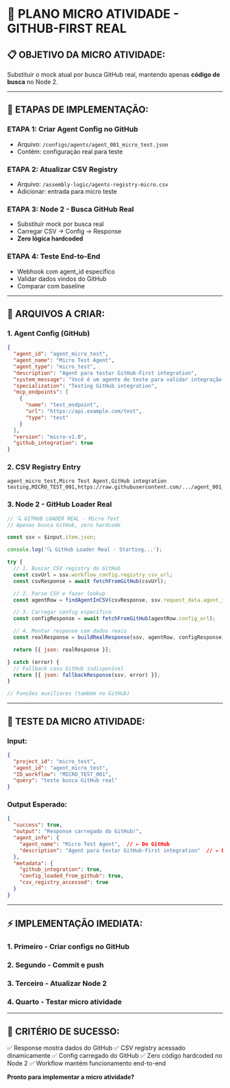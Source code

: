 # 🎯 PLANO MICRO ATIVIDADE - GITHUB-FIRST REAL

## **📋 OBJETIVO DA MICRO ATIVIDADE:**

Substituir o mock atual por busca GitHub real, mantendo apenas **código de busca** no Node 2.

---

## **🔄 ETAPAS DE IMPLEMENTAÇÃO:**

### **ETAPA 1: Criar Agent Config no GitHub**
- Arquivo: `/configs/agents/agent_001_micro_test.json`
- Contém: configuração real para teste

### **ETAPA 2: Atualizar CSV Registry**
- Arquivo: `/assembly-logic/agents-registry-micro.csv`
- Adicionar: entrada para micro teste

### **ETAPA 3: Node 2 - Busca GitHub Real**
- Substituir mock por busca real
- Carregar CSV → Config → Response
- **Zero lógica hardcoded**

### **ETAPA 4: Teste End-to-End**
- Webhook com agent_id específico
- Validar dados vindos do GitHub
- Comparar com baseline

---

## **📁 ARQUIVOS A CRIAR:**

### **1. Agent Config (GitHub)**
```json
{
  "agent_id": "agent_micro_test",
  "agent_name": "Micro Test Agent",
  "agent_type": "micro_test",
  "description": "Agent para testar GitHub-First integration",
  "system_message": "Você é um agente de teste para validar integração GitHub-First.",
  "specialization": "Testing GitHub integration",
  "mcp_endpoints": [
    {
      "name": "test_endpoint",
      "url": "https://api.example.com/test",
      "type": "test"
    }
  ],
  "version": "micro-v1.0",
  "github_integration": true
}
```

### **2. CSV Registry Entry**
```csv
agent_micro_test,Micro Test Agent,GitHub integration testing,MICRO_TEST_001,https://raw.githubusercontent.com/.../agent_001_micro_test.json,https://raw.githubusercontent.com/.../micro_test_prompts.json,https://api.example.com/test,test_type,active
```

### **3. Node 2 - GitHub Loader Real**
```javascript
// 🔍 GITHUB LOADER REAL - Micro Test
// Apenas busca GitHub, zero hardcode

const ssv = $input.item.json;

console.log('🔍 GitHub Loader Real - Starting...');

try {
  // 1. Buscar CSV registry do GitHub
  const csvUrl = ssv.workflow_config.registry_csv_url;
  const csvResponse = await fetchFromGitHub(csvUrl);

  // 2. Parse CSV e fazer lookup
  const agentRow = findAgentInCSV(csvResponse, ssv.request_data.agent_id);

  // 3. Carregar config específico
  const configResponse = await fetchFromGitHub(agentRow.config_url);

  // 4. Montar response com dados reais
  const realResponse = buildRealResponse(ssv, agentRow, configResponse);

  return [{ json: realResponse }];

} catch (error) {
  // Fallback caso GitHub indisponível
  return [{ json: fallbackResponse(ssv, error) }];
}

// Funções auxiliares (também no GitHub)
```

---

## **🧪 TESTE DA MICRO ATIVIDADE:**

### **Input:**
```json
{
  "project_id": "micro_test",
  "agent_id": "agent_micro_test",
  "ID_workflow": "MICRO_TEST_001",
  "query": "teste busca GitHub real"
}
```

### **Output Esperado:**
```json
{
  "success": true,
  "output": "Response carregado do GitHub!",
  "agent_info": {
    "agent_name": "Micro Test Agent",  // ← Do GitHub
    "description": "Agent para testar GitHub-First integration"  // ← Do GitHub
  },
  "metadata": {
    "github_integration": true,
    "config_loaded_from_github": true,
    "csv_registry_accessed": true
  }
}
```

---

## **⚡ IMPLEMENTAÇÃO IMEDIATA:**

### **1. Primeiro - Criar configs no GitHub**
### **2. Segundo - Commit e push**
### **3. Terceiro - Atualizar Node 2**
### **4. Quarto - Testar micro atividade**

---

## **🎯 CRITÉRIO DE SUCESSO:**

✅ Response mostra dados do GitHub
✅ CSV registry acessado dinamicamente
✅ Config carregado do GitHub
✅ Zero código hardcoded no Node 2
✅ Workflow mantém funcionamento end-to-end

**Pronto para implementar a micro atividade?**